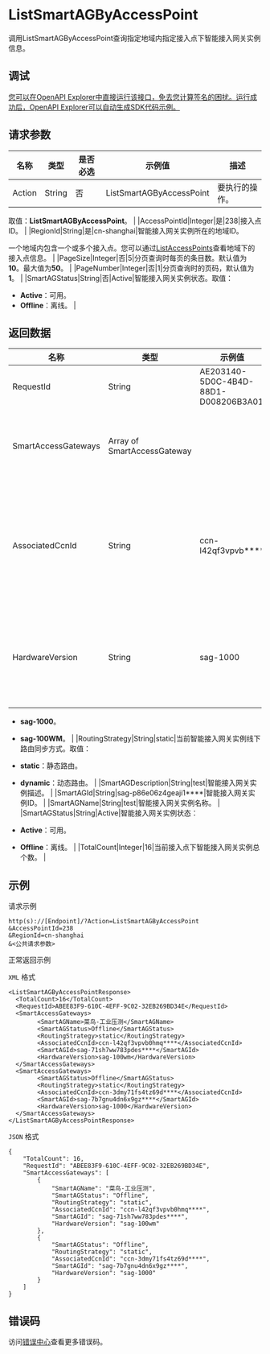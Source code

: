# ListSmartAGByAccessPoint

调用ListSmartAGByAccessPoint查询指定地域内指定接入点下智能接入网关实例信息。

## 调试

[您可以在OpenAPI Explorer中直接运行该接口，免去您计算签名的困扰。运行成功后，OpenAPI Explorer可以自动生成SDK代码示例。](https://api.aliyun.com/#product=Smartag&api=ListSmartAGByAccessPoint&type=RPC&version=2018-03-13)

## 请求参数

|名称|类型|是否必选|示例值|描述|
|--|--|----|---|--|
|Action|String|否|ListSmartAGByAccessPoint|要执行的操作。

 取值：**ListSmartAGByAccessPoint**。 |
|AccessPointId|Integer|是|238|接入点ID。 |
|RegionId|String|是|cn-shanghai|智能接入网关实例所在的地域ID。

 一个地域内包含一个或多个接入点。您可以通过[ListAccessPoints](~~183876~~)查看地域下的接入点信息。 |
|PageSize|Integer|否|5|分页查询时每页的条目数。默认值为**10**。最大值为**50**。 |
|PageNumber|Integer|否|1|分页查询时的页码，默认值为**1**。 |
|SmartAGStatus|String|否|Active|智能接入网关实例状态。取值：

 -   **Active**：可用。
-   **Offline**：离线。 |

## 返回数据

|名称|类型|示例值|描述|
|--|--|---|--|
|RequestId|String|AE203140-5D0C-4B4D-88D1-D008206B3A01|请求ID。 |
|SmartAccessGateways|Array of SmartAccessGateway| |智能接入网关实例信息。 |
|AssociatedCcnId|String|ccn-l42qf3vpvb\*\*\*\*|智能接入网关实例绑定的云连接网实例ID。 |
|HardwareVersion|String|sag-1000|智能接入网关实例绑定的设备类型。

 -   **sag-1000**。
-   **sag-100WM**。 |
|RoutingStrategy|String|static|当前智能接入网关实例线下路由同步方式。取值：

 -   **static**：静态路由。
-   **dynamic**：动态路由。 |
|SmartAGDescription|String|test|智能接入网关实例描述。 |
|SmartAGId|String|sag-p86e06z4geaji1\*\*\*\*|智能接入网关实例ID。 |
|SmartAGName|String|test|智能接入网关实例名称。 |
|SmartAGStatus|String|Active|智能接入网关实例状态：

 -   **Active**：可用。
-   **Offline**：离线。 |
|TotalCount|Integer|16|当前接入点下智能接入网关实例总个数。 |

## 示例

请求示例

```
http(s)://[Endpoint]/?Action=ListSmartAGByAccessPoint
&AccessPointId=238
&RegionId=cn-shanghai
&<公共请求参数>
```

正常返回示例

`XML` 格式

```
<ListSmartAGByAccessPointResponse>
  <TotalCount>16</TotalCount>
  <RequestId>ABEE83F9-610C-4EFF-9C02-32EB269BD34E</RequestId>
  <SmartAccessGateways>
        <SmartAGName>菜鸟-工业压测</SmartAGName>
        <SmartAGStatus>Offline</SmartAGStatus>
        <RoutingStrategy>static</RoutingStrategy>
        <AssociatedCcnId>ccn-l42qf3vpvb0hmq****</AssociatedCcnId>
        <SmartAGId>sag-71sh7ww783pdes****</SmartAGId>
        <HardwareVersion>sag-100wm</HardwareVersion>
  </SmartAccessGateways>
  <SmartAccessGateways>
        <SmartAGStatus>Offline</SmartAGStatus>
        <RoutingStrategy>static</RoutingStrategy>
        <AssociatedCcnId>ccn-3dmy71fs4tz69d****</AssociatedCcnId>
        <SmartAGId>sag-7b7gnu4dn6x9gz****</SmartAGId>
        <HardwareVersion>sag-1000</HardwareVersion>
  </SmartAccessGateways>
</ListSmartAGByAccessPointResponse>
```

`JSON` 格式

```
{
	"TotalCount": 16,
	"RequestId": "ABEE83F9-610C-4EFF-9C02-32EB269BD34E",
	"SmartAccessGateways": [
		{
			"SmartAGName": "菜鸟-工业压测",
			"SmartAGStatus": "Offline",
			"RoutingStrategy": "static",
			"AssociatedCcnId": "ccn-l42qf3vpvb0hmq****",
			"SmartAGId": "sag-71sh7ww783pdes****",
			"HardwareVersion": "sag-100wm"
		},
		{
			"SmartAGStatus": "Offline",
			"RoutingStrategy": "static",
			"AssociatedCcnId": "ccn-3dmy71fs4tz69d****",
			"SmartAGId": "sag-7b7gnu4dn6x9gz****",
			"HardwareVersion": "sag-1000"
		}
	]
}
```

## 错误码

访问[错误中心](https://error-center.aliyun.com/status/product/Smartag)查看更多错误码。

